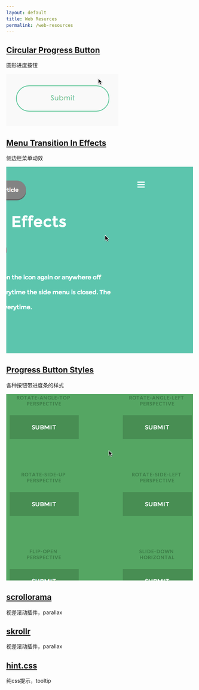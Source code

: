 ```yaml
---
layout: default
title: Web Resurces
permalink: /web-resources
---
```


## [Circular Progress Button](http://tympanus.net/Tutorials/CircularProgressButton/)

圆形进度按钮

![Circular Progress Button](img/circular-progress-button.gif)


## [Menu Transition In Effects](http://www.webdesigncrowd.com/menu-transition-effects/)

侧边栏菜单动效

![Menu Transition In Effects](/img/side-menu-transition.gif)


## [Progress Button Styles](http://tympanus.net/codrops/2013/12/12/progress-button-styles/) 

各种按钮带进度条的样式

![Progress Button Styles](/img/progress-button-styles.gif)


## [scrollorama](http://johnpolacek.github.io/scrollorama/)	 

视差滚动插件，parallax


## [skrollr](https://github.com/Prinzhorn/skrollr/) 

视差滚动插件，parallax


## [hint.css](https://github.com/chinchang/hint.css) 

纯css提示，tooltip
